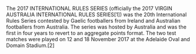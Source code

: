 The 2017 INTERNATIONAL RULES SERIES (officially the 2017 VIRGIN AUSTRALIA INTERNATIONAL RULES SERIES[1]) was the 20th International Rules Series contested by Gaelic footballers from Ireland and Australian footballers from Australia. The series was hosted by Australia and was the first in four years to revert to an aggregate points format. The two test matches were played on 12 and 18 November 2017 at the Adelaide Oval and Domain Stadium.[2]
